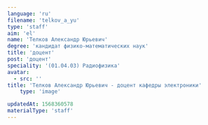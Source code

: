 ```yaml
---
language: 'ru'
filename: 'telkov_a_yu'
type: 'staff'
aim: 'el'
name: 'Телков Александр Юрьевич'
degree: 'кандидат физико-математических наук'
title: 'доцент'
post: 'доцент'
speciality: '(01.04.03) Радиофизика'
avatar:
  - src: ''
title: 'Телков Александр Юрьевич - доцент кафедры электроники'
    type: 'image'

updatedAt: 1568360578
materialType: 'staff'
---
```


